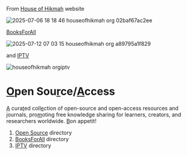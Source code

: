 From [House of Hikmah](https://houseofhikmah.org/#open-source) website

![2025-07-06 18 18 46 houseofhikmah org 02baf67ac2ee](https://github.com/user-attachments/assets/6d7a811e-7e3d-4acd-8bad-46ba1a13dc58)

[BooksForAll](https://houseofhikmah.org/BooksForAll)

![2025-07-12 07 03 15 houseofhikmah org a89795a1f829](https://github.com/user-attachments/assets/b2e03de7-dd6d-42de-9f02-ff84082d9613)

and [IPTV](https://houseofhikmah.org/IPTV)

![houseofhikmah orgiptv](https://github.com/user-attachments/assets/c7fc1973-3448-4658-82e7-eb68548b6935)

<h1><a href="https://www.google.com/search?q=1.2%2B%28sqrt%281-%28sqrt%28x%5E2%2By%5E2%29%29%5E2%29+%2B+1+-+x%5E2-y%5E2%29+*+%28sin+%281808+*+%28x*8%2By%2F1%2B8%29%29%2B1%2F8%29+from+-1.8+to+1.8&sca_esv=9618b3d17554a7c1&sxsrf=ADLYWIIE_sU6sSQM6qB6AQVHCYxtinRqZA%3A1736052224096&ei=AA56Z8TCBaCUseMP8sm5wQ8&ved=0ahUKEwjEwoPB4t2KAxUgSmwGHfJkLvgQ4dUDCBA&uact=5&oq=1.2%2B%28sqrt%281-%28sqrt%28x%5E2%2By%5E2%29%29%5E2%29+%2B+1+-+x%5E2-y%5E2%29+*+%28sin+%281808+*+%28x*8%2By%2F1%2B8%29%29%2B1%2F8%29+from+-1.8+to+1.8&gs_lp=Egxnd3Mtd2l6LXNlcnAiXzEuMisoc3FydCgxLShzcXJ0KHheMit5XjIpKV4yKSArIDEgLSB4XjIteV4yKSAqIChzaW4gKDE4MDggKiAoeCo4K3kvMSs4KSkrMS84KSBmcm9tIC0xLjggdG8gMS44SMoPUJUHWOoLcAF4AJABAJgBUKABgQGqAQEyuAEDyAEA-AEBmAIAoAIAmAMAiAYBkgcAoAda&sclient=gws-wiz-serp">O</a>pen Sou<a href="https://images.yourstory.com/cs/wordpress/2017/08/Richard_Stallman-CC.jpg">r</a>ce/<a href="https://i0.wp.com/therealnews.com/wp-content/uploads/2023/01/GettyImages-160604909-scaled.jpg">A</a>ccess</h1>
<p><a href="https://upload.wikimedia.org/wikipedia/commons/c/c3/Alexandra_Elbakyan_at_the_barbershop_in_2021.jpg">A</a> cura<a href="https://media.wired.com/photos/59332d1f95879f6d0c00ad9e/master/w_1600,c_limit/berners-lee.jpg">t</a>ed coll<a href="https://usesthis.com/images/interviews/eric.s.raymond/portrait.jpg">e</a>ction of open-source and open-access resources and <a href="https://static01.nyt.com/images/2013/06/30/magazine/30wales1/mag-30Wales-t_CA0-superJumbo.jpg">j</a>ournals, pro<a href="https://www.ibiology.org/wp-content/uploads/2017/07/Michael_Eisen_HHMI.jpg">m</a>oting free knowledge sharing for learners, creators, and researchers worldwide. <a href="https://upload.wikimedia.org/wikipedia/commons/thumb/e/e8/Brewster_Kahle_at_the_Grand_Re-Opening_of_the_Public_Domain_%2846207808694%29_%28cropped%29.jpg/1920px-Brewster_Kahle_at_the_Grand_Re-Opening_of_the_Public_Domain_%2846207808694%29_%28cropped%29.jpg">B</a>on appetit!</p>

1. [Open Source](https://github.com/FaizalZahid/open-source/tree/main/Open%20Source) directory
2. [BooksForAll](https://github.com/FaizalZahid/open-source/tree/main/BooksForAll) directory
3. [IPTV](https://github.com/FaizalZahid/open-source/tree/main/IPTV) directory
